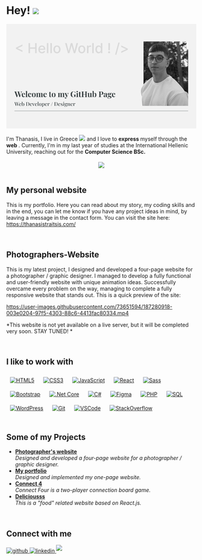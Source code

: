 # Hey! <a href="https://www.gautamkrishnar.com/"><img src="https://media.giphy.com/media/hvRJCLFzcasrR4ia7z/giphy.gif" width="5%"></a>
<div align="center">
<img src="https://github.com/Thanasis-Traitsis/Thanasis-Traitsis/blob/main/github.png?raw=true" align="center"  />
</div>
<br/>
<div align="left">I'm Thanasis, I live in Greece <img src="https://cdn-icons-png.flaticon.com/512/330/330515.png" width="20"/> and I love to <b> express </b> myself through the <b> web </b>. Currently, I'm in my last year of studies at the International Hellenic University, reaching out for the <b>Computer Science BSc.</b> </div> 
<div align="center">
<br/>  
<img src="https://komarev.com/ghpvc/?username=Thanasis-Traitsis&&style=flat-square" align="center" />
</div>
<br/>

## My personal website

This is my portfolio. Here you can read about my story, my coding skills and in the end, you can let me know if you have any project ideas in mind, by leaving a message in the contact form. You can visit the site here: https://thanasistraitsis.com/

<br/>

## Photographers-Website

This is my latest project, I designed and developed a four-page website for a photographer / graphic designer. I managed to develop a fully functional and user-friendly website with unique animation ideas. Successfully overcame every problem on the way, managing to complete a fully responsive website that stands out. This is a quick preview of the site:

https://user-images.githubusercontent.com/73651594/187280918-003e0204-97f5-4303-88c6-4413fac80334.mp4

*This website is not yet available on a live server, but it will be completed very soon. STAY TUNED! *


<br/>

## I like to work with
<div>
  <a href="https://en.wikipedia.org/wiki/HTML5" target="_blank"><img style="margin: 10px" src="https://img.shields.io/badge/HTML5-E34F26?style=for-the-badge&logo=html5&logoColor=white" alt="HTML5" height="30" /></a>  
  <a href="https://img.shields.io/badge/CSS3-1572B6?style=for-the-badge&logo=css3&logoColor=white" target="_blank"><img style="margin: 10px" src="https://img.shields.io/badge/CSS3-1572B6?style=for-the-badge&logo=css3&logoColor=white" alt="CSS3" height="30" /></a>  
  <a href="https://www.javascript.com/" target="_blank"><img style="margin: 10px" src="https://img.shields.io/badge/JavaScript-323330?style=for-the-badge&logo=javascript&logoColor=F7DF1E" alt="JavaScript" height="30" /></a>  
  <a href="https://reactjs.org/" target="_blank"><img style="margin: 10px" src="https://img.shields.io/badge/React-20232A?style=for-the-badge&logo=react&logoColor=61DAFB" alt="React" height="30" /></a>
  <a href="https://sass-lang.com/" target="_blank"><img style="margin: 10px" src="https://img.shields.io/badge/Sass-CC6699?style=for-the-badge&logo=sass&logoColor=white" alt="Sass" height="30" /></a>  
  <a href="https://getbootstrap.com/docs/3.4/javascript/" target="_blank"><img style="margin: 10px" src="https://img.shields.io/badge/Bootstrap-563D7C?style=for-the-badge&logo=bootstrap&logoColor=white" alt="Bootstrap" height="30" /></a>    
  <a href="https://dotnet.microsoft.com/download" target="_blank"><img style="margin: 10px" src="https://img.shields.io/badge/.NET-512BD4?style=for-the-badge&logo=dotnet&logoColor=white" alt=".Net Core" height="30" /></a>  
  <a href="https://docs.microsoft.com/en-us/dotnet/csharp/" target="_blank"><img style="margin: 10px" src="https://img.shields.io/badge/C%23-239120?style=for-the-badge&logo=c-sharp&logoColor=white" alt="C#" height="30" /></a>  
  <a href="https://www.figma.com/" target="_blank"><img style="margin: 10px" src="https://img.shields.io/badge/Figma-F24E1E?style=for-the-badge&logo=figma&logoColor=white" alt="Figma" height="30" /></a>  
  <a href="https://www.php.net/" target="_blank"><img style="margin: 10px" src="https://img.shields.io/badge/PHP-777BB4?style=for-the-badge&logo=php&logoColor=white" alt="PHP" height="30" /></a>
  <a href="https://www.postgresql.org/" target="_blank"><img style="margin: 10px" src="https://img.shields.io/badge/PostgreSQL-316192?style=for-the-badge&logo=postgresql&logoColor=white" alt="SQL" height="30" /></a>
  <a href="https://wordpress.com/" target="_blank"><img style="margin: 10px" src="https://img.shields.io/badge/Wordpress-21759B?style=for-the-badge&logo=wordpress&logoColor=white" alt="WordPress" height="30" /></a>  
  <a href="https://github.com/" target="_blank"><img style="margin: 10px" src="https://img.shields.io/badge/GIT-E44C30?style=for-the-badge&logo=git&logoColor=white" alt="Git" height="30" /></a>
  <a href="https://code.visualstudio.com/" target="_blank"><img style="margin: 10px" src="https://img.shields.io/badge/VSCode-0078D4?style=for-the-badge&logo=visual%20studio%20code&logoColor=white " alt="VSCode" height="30" /></a>
   <a href="https://stackoverflow.com/" target="_blank"><img style="margin: 10px" src="https://img.shields.io/badge/Stack_Overflow-FE7A16?style=for-the-badge&logo=stack-overflow&logoColor=white" alt="StackOverflow" height="30" /></a>
</div>

<br/>  

## Some of my Projects
<div>
  <ul>
    <li><a href="https://github.com/Thanasis-Traitsis/Photographers-Website"><b>Photographer's website</b></a><br/><i>Designed and developed a four-page website for a photographer / graphic designer.</i></li>
    <li><a href="https://github.com/Thanasis-Traitsis/Thanasis-Traitsis.github.io"><b>My portfolio</b></a><br/><i>Designed and implemented my one-page website.</i></li>
    <li><a href="https://github.com/Thanasis-Traitsis/Connect_4"><b>Connect 4</b></a><br/><i>Connect Four is a two-player connection board game.</i></li>
    <li><a href="https://github.com/Thanasis-Traitsis/React-Food-Recipes"><b>Deliciousss</b></a><br/><i>This is a "food" related website based on React.js.</i></li>
  </ul>
</div>

<br/>

## Connect with me  
<div>
<a href="https://github.com/Thanasis-Traitsis" target="_blank">
<img src=https://img.shields.io/badge/github-%2324292e.svg?&style=for-the-badge&logo=github&logoColor=white alt=github style="margin-bottom: 5px;" />
</a>
<a href="https://www.linkedin.com/in/thanasis-traitsis/" target="_blank">
<img src=https://img.shields.io/badge/linkedin-%231E77B5.svg?&style=for-the-badge&logo=linkedin&logoColor=white alt=linkedin style="margin-bottom: 5px;" />
</a>
 <a href="mailto:thanasiswd@gmail.com" target="_blank">
<img src="https://img.shields.io/badge/Gmail-D14836?style=for-the-badge&logo=gmail&logoColor=white" lt=gmail style="margin-bottom: 5px;" />  
</a>  
</div>  
  
